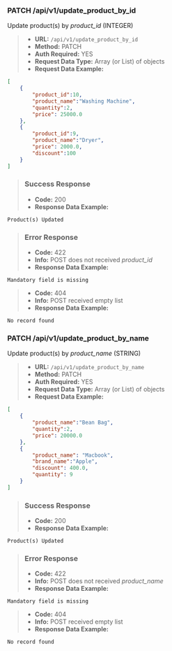 ### PATCH /api/v1/update_product_by_id  

Update product(s) by *product_id* (INTEGER)

> - **URL:** `/api/v1/update_product_by_id`
> - **Method:** PATCH
> - **Auth Required:** YES
> - **Request Data Type:** Array (or List) of objects 
> - **Request Data Example:**
```json
[
    {   
        "product_id":10,
        "product_name":"Washing Machine",
        "quantity":2, 
        "price": 25000.0 
    },
    {   
        "product_id":9,
        "product_name":"Dryer", 
        "price": 2000.0,
        "discount":100 
    }
]
```
> ### Success Response
> - **Code:** 200
> - **Response Data Example:** 
```
Product(s) Updated
```
> ### Error Response
> - **Code:** 422
> - **Info:** POST does not received *product_id*  
> - **Response Data Example:**
```
Mandatory field is missing
```
> - **Code:** 404
> - **Info:** POST received empty list
> - **Response Data Example:**
```
No record found
```

### PATCH /api/v1/update_product_by_name  

Update product(s) by *product_name* (STRING)

> - **URL:** `/api/v1/update_product_by_name`
> - **Method:** PATCH
> - **Auth Required:** YES
> - **Request Data Type:** Array (or List) of objects
> - **Request Data Example:**
```json
[
    {   
        "product_name":"Bean Bag", 
        "quantity":2, 
        "price": 20000.0 
    }, 
    {   
        "product_name": "Macbook",
        "brand_name":"Apple",
        "discount": 400.0,
        "quantity": 9
    }
]
```
> ### Success Response
> - **Code:** 200
> - **Response Data Example:** 
```
Product(s) Updated
```
> ### Error Response
> - **Code:** 422
> - **Info:** POST does not received *product_name*
> - **Response Data Example:**
```
Mandatory field is missing
```
> - **Code:** 404
> - **Info:** POST received empty list
> - **Response Data Example:**
```
No record found
```